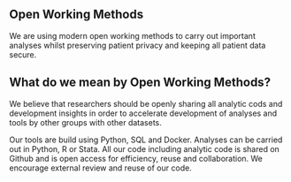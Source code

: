 
## Open Working Methods

We are using modern open working methods to carry out important analyses whilst 
preserving patient privacy and keeping all patient data secure. 

## What do we mean by Open Working Methods?

We believe that researchers should be openly sharing all analytic cods and development
insights in order to accelerate development of analyses and tools by other groups
with other datasets. 

Our tools are build using Python, SQL and Docker. Analyses can be carried out 
in Python, R or Stata. All our code including analytic code is shared on Github
and is open access for efficiency, reuse and collaboration. We encourage external review and reuse of our code. 

